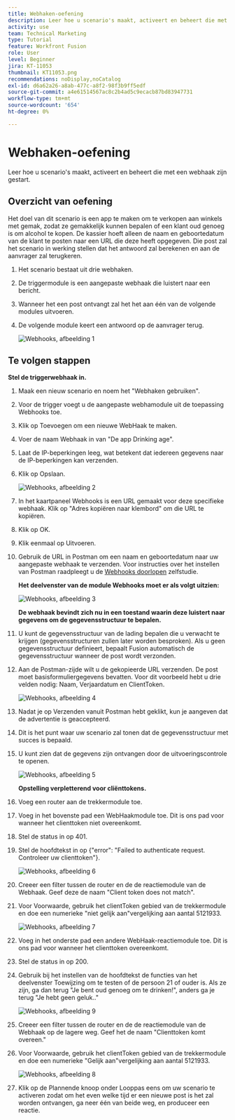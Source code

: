 ```yaml
---
title: Webhaken-oefening
description: Leer hoe u scenario's maakt, activeert en beheert die met een webhaak zijn gestart.
activity: use
team: Technical Marketing
type: Tutorial
feature: Workfront Fusion
role: User
level: Beginner
jira: KT-11053
thumbnail: KT11053.png
recommendations: noDisplay,noCatalog
exl-id: d6a62a26-a8ab-477c-a8f2-98f3b9ff5edf
source-git-commit: a4e61514567ac8c2b4ad5c9ecacb87bd83947731
workflow-type: tm+mt
source-wordcount: '654'
ht-degree: 0%

---
```


# Webhaken-oefening

Leer hoe u scenario&#39;s maakt, activeert en beheert die met een webhaak zijn gestart.

## Overzicht van oefening

Het doel van dit scenario is een app te maken om te verkopen aan winkels met gemak, zodat ze gemakkelijk kunnen bepalen of een klant oud genoeg is om alcohol te kopen. De kassier hoeft alleen de naam en geboortedatum van de klant te posten naar een URL die deze heeft opgegeven. Die post zal het scenario in werking stellen dat het antwoord zal berekenen en aan de aanvrager zal terugkeren.

1. Het scenario bestaat uit drie webhaken.
1. De triggermodule is een aangepaste webhaak die luistert naar een bericht.
1. Wanneer het een post ontvangt zal het het aan één van de volgende modules uitvoeren.
1. De volgende module keert een antwoord op de aanvrager terug.

   ![Webhooks, afbeelding 1](../12-exercises/assets/webhooks-walkthrough-1.png)

## Te volgen stappen

**Stel de triggerwebhaak in.**

1. Maak een nieuw scenario en noem het &quot;Webhaken gebruiken&quot;.
1. Voor de trigger voegt u de aangepaste webhamodule uit de toepassing Webhooks toe.
1. Klik op Toevoegen om een nieuwe WebHaak te maken.
1. Voer de naam Webhaak in van &quot;De app Drinking age&quot;.
1. Laat de IP-beperkingen leeg, wat betekent dat iedereen gegevens naar de IP-beperkingen kan verzenden.
1. Klik op Opslaan.


   ![Webhooks, afbeelding 2](../12-exercises/assets/webhooks-walkthrough-2.png)

1. In het kaartpaneel Webhooks is een URL gemaakt voor deze specifieke webhaak. Klik op &quot;Adres kopiëren naar klembord&quot; om die URL te kopiëren.
1. Klik op OK.
1. Klik eenmaal op Uitvoeren.
1. Gebruik de URL in Postman om een naam en geboortedatum naar uw aangepaste webhaak te verzenden. Voor instructies over het instellen van Postman raadpleegt u de [Webhooks doorlopen](https://experienceleague.adobe.com/docs/workfront-learn/tutorials-workfront/fusion/beyond-basic-modules/webhooks-walkthrough.html?lang=en) zelfstudie.

   **Het deelvenster van de module Webhooks moet er als volgt uitzien:**

   ![Webhooks, afbeelding 3](../12-exercises/assets/webhooks-walkthrough-3.png)

   **De webhaak bevindt zich nu in een toestand waarin deze luistert naar gegevens om de gegevensstructuur te bepalen.**

1. U kunt de gegevensstructuur van de lading bepalen die u verwacht te krijgen (gegevensstructuren zullen later worden besproken). Als u geen gegevensstructuur definieert, bepaalt Fusion automatisch de gegevensstructuur wanneer de post wordt verzonden.
1. Aan de Postman-zijde wilt u de gekopieerde URL verzenden. De post moet basisformuliergegevens bevatten. Voor dit voorbeeld hebt u drie velden nodig: Naam, Verjaardatum en ClientToken.

   ![Webhooks, afbeelding 4](../12-exercises/assets/webhooks-walkthrough-4.png)

1. Nadat je op Verzenden vanuit Postman hebt geklikt, kun je aangeven dat de advertentie is geaccepteerd.
1. Dit is het punt waar uw scenario zal tonen dat de gegevensstructuur met succes is bepaald.
1. U kunt zien dat de gegevens zijn ontvangen door de uitvoeringscontrole te openen.

   ![Webhooks, afbeelding 5](../12-exercises/assets/webhooks-walkthrough-5.png)

   **Opstelling verpletterend voor cliënttokens.**

1. Voeg een router aan de trekkermodule toe.
1. Voeg in het bovenste pad een WebHaakmodule toe. Dit is ons pad voor wanneer het clienttoken niet overeenkomt.
1. Stel de status in op 401.
1. Stel de hoofdtekst in op {&quot;error&quot;: &quot;Failed to authenticate request. Controleer uw clienttoken&quot;}.

   ![Webhooks, afbeelding 6](../12-exercises/assets/webhooks-walkthrough-6.png)

1. Creeer een filter tussen de router en de de reactiemodule van de Webhaak. Geef deze de naam &quot;Client token does not match&quot;.
1. Voor Voorwaarde, gebruik het clientToken gebied van de trekkermodule en doe een numerieke &quot;niet gelijk aan&quot;vergelijking aan aantal 5121933.

   ![Webhooks, afbeelding 7](../12-exercises/assets/webhooks-walkthrough-7.png)

1. Voeg in het onderste pad een andere WebHaak-reactiemodule toe. Dit is ons pad voor wanneer het clienttoken overeenkomt.
1. Stel de status in op 200.
1. Gebruik bij het instellen van de hoofdtekst de functies van het deelvenster Toewijzing om te testen of de persoon 21 of ouder is. Als ze zijn, ga dan terug &quot;Je bent oud genoeg om te drinken!&quot;, anders ga je terug &quot;Je hebt geen geluk..&quot;

   ![Webhooks, afbeelding 9](../12-exercises/assets/webhooks-walkthrough-9.png)

1. Creeer een filter tussen de router en de de reactiemodule van de Webhaak op de lagere weg. Geef het de naam &quot;Clienttoken komt overeen.&quot;
1. Voor Voorwaarde, gebruik het clientToken gebied van de trekkermodule en doe een numerieke &quot;Gelijk aan&quot;vergelijking aan aantal 5121933.


   ![Webhooks, afbeelding 8](../12-exercises/assets/webhooks-walkthrough-8.png)

1. Klik op de Plannende knoop onder Looppas eens om uw scenario te activeren zodat om het even welke tijd er een nieuwe post is het zal worden ontvangen, ga neer één van beide weg, en produceer een reactie.
